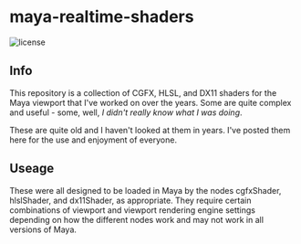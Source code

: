 # maya-realtime-shaders

![license](https://img.shields.io/badge/license-MIT-A31F34.svg?style=flat)

## Info

This repository is a collection of CGFX, HLSL, and DX11 shaders for the Maya viewport that I've worked on over the years. Some are quite complex and useful - some, well, *I didn't really know what I was doing*.

These are quite old and I haven't looked at them in years.  I've posted them here for the use and enjoyment of everyone.

## Useage

These were all designed to be loaded in Maya by the nodes cgfxShader, hlslShader, and dx11Shader, as appropriate. They require certain combinations of viewport and viewport rendering engine settings depending on how the different nodes work and may not work in all versions of Maya.